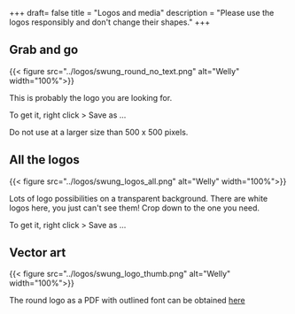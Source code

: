 +++
draft= false
title = "Logos and media"
description = "Please use the logos responsibly and don't change their shapes."
+++

## Grab and go

<div class="is-row">
  <div class="is-col is-33">
    {{< figure src="../logos/swung_round_no_text.png" alt="Welly" width="100%">}}
  </div>
  <div class="is-col is-66 is-inset-top-48">
    <p>This is probably the logo you are looking for.</p>
    <p>To get it, right click > Save as ...</p>
    <p>Do not use at a larger size than 500 x 500 pixels.</p>
  </div>
</div>

## All the logos

<div class="is-row">
  <div class="is-col is-33">
    {{< figure src="../logos/swung_logos_all.png" alt="Welly" width="100%">}}
  </div>
  <div class="is-col is-66 is-inset-top-32">
    <p>Lots of logo possibilities on a transparent background.
      There are white logos here, you just can't see them!
      Crop down to the one you need.</p>
    <p>To get it, right click > Save as ...</p>
  </div>
</div>

## Vector art

<div class="is-row">
  <div class="is-col is-33">
    {{< figure src="../logos/swung_logo_thumb.png" alt="Welly" width="100%">}}
  </div>
  <div class="is-col is-66 is-inset-top-64">
    <p>The round logo as a PDF with outlined font can be obtained
      <a href="https://www.dropbox.com/s/z77sdwlg0clxpq2/swung_logo_vector_art.pdf?raw=1">here</a>
    </p>
  </div>
</div>
